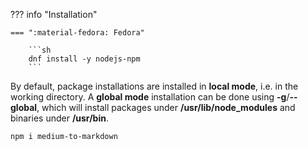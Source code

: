 ??? info "Installation"

    === ":material-fedora: Fedora"

        ```sh
        dnf install -y nodejs-npm
        ```

By default, package installations are installed in **local mode**, i.e. in the working directory.
A **global mode** installation can be done using **-g**/**--global**, which will install packages under **/usr/lib/node_modules** and binaries under **/usr/bin**.

```sh
npm i medium-to-markdown
```